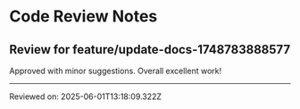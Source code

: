 # Code Review Notes

## Review for feature/update-docs-1748783888577

Approved with minor suggestions. Overall excellent work!

---
Reviewed on: 2025-06-01T13:18:09.322Z